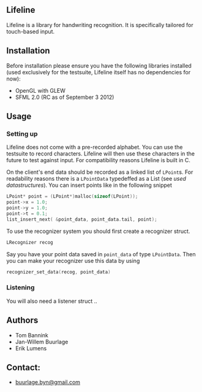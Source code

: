 ## Lifeline

Lifeline is a library for handwriting recognition. It is specifically
tailored for touch-based input.

## Installation

Before installation please ensure you have the following libraries
installed (used exclusively for the testsuite, Lifeline itself has no
dependencies for now):

- OpenGL with GLEW
- SFML 2.0 (RC as of September 3 2012)
 
## Usage

### Setting up 

Lifeline does not come with a pre-recorded alphabet. You can use the
testsuite to record characters. Lifeline will then use these characters
in the future to test against input. For compatibility reasons Lifeline
is built in C. 

On the client's end data should be recorded as a linked list of
`LPoint`s. For readability reasons there is a `LPointData` typedeffed as
a List (see _used datastructures_). You can insert points like in the
following snippet

```C
LPoint* point = (LPoint*)malloc(sizeof(LPoint));
point->x = 1.0;
point->y = 1.0;
point->t = 0.1;
list_insert_next( &point_data, point_data.tail, point); 
```

To use the recognizer system you should first create a recognizer struct. 

```C
LRecognizer recog
```

Say you have your point data saved in `point_data` of type `LPointData`.
Then you can make your recognizer use this data by using

```C
recognizer_set_data(recog, point_data)
```

### Listening 

You will also need a listener struct ..

## Authors

- Tom Bannink
- Jan-Willem Buurlage
- Erik Lumens

## Contact: 

- buurlage.byn@gmail.com
